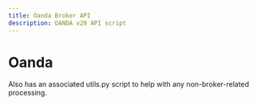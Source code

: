 ```yaml
---
title: Oanda Broker API
description: OANDA v20 API script
---
```


# Oanda


Also has an associated utils.py script to help with any non-broker-related processing.
